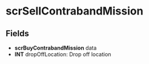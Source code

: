 # scrSellContrabandMission

## Fields
* **scrBuyContrabandMission** data
* **INT** dropOffLocation: Drop off location